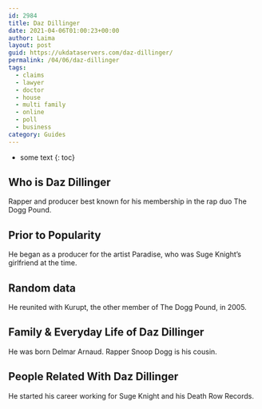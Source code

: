 ```yaml
---
id: 2984
title: Daz Dillinger
date: 2021-04-06T01:00:23+00:00
author: Laima
layout: post
guid: https://ukdataservers.com/daz-dillinger/
permalink: /04/06/daz-dillinger
tags:
  - claims
  - lawyer
  - doctor
  - house
  - multi family
  - online
  - poll
  - business
category: Guides
---
```


* some text
{: toc}


## Who is Daz Dillinger
                  
                  
                  
Rapper and producer best known for his membership in the rap duo The Dogg Pound.
                  
              
            
              
            
                
                
                
## Prior to Popularity
                  
                  
                  
He began as a producer for the artist Paradise, who was Suge Knight&#8217;s girlfriend at the time.
                  
              
            
              
            
                
                
                
## Random data
                  
                  
                  
He reunited with Kurupt, the other member of The Dogg Pound, in 2005.
                  
              
            
              
            
                
                
                
## Family & Everyday Life of Daz Dillinger
                  
                  
                  
He was born Delmar Arnaud. Rapper Snoop Dogg is his cousin.
                  
              
            
              
            
                
                
                
## People Related With Daz Dillinger
                  
                  
                  
He started his career working for Suge Knight and his Death Row Records.
                  
              
            
              
            
                
              
            
              
              
            
            
              
            
          
          
          